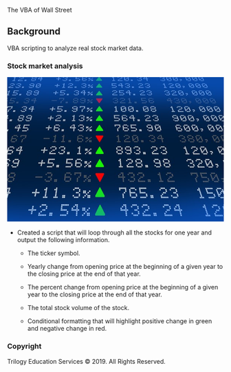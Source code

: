 The VBA of Wall Street

## Background

VBA scripting to analyze real stock market data.

### Stock market analysis

![stock Market](Images/stockmarket.jpg)


* Created a script that will loop through all the stocks for one year and output the following information.

  * The ticker symbol.

  * Yearly change from opening price at the beginning of a given year to the closing price at the end of that year.

  * The percent change from opening price at the beginning of a given year to the closing price at the end of that year.

  * The total stock volume of the stock.

  * Conditional formatting that will highlight positive change in green and negative change in red.




### Copyright

Trilogy Education Services © 2019. All Rights Reserved.
